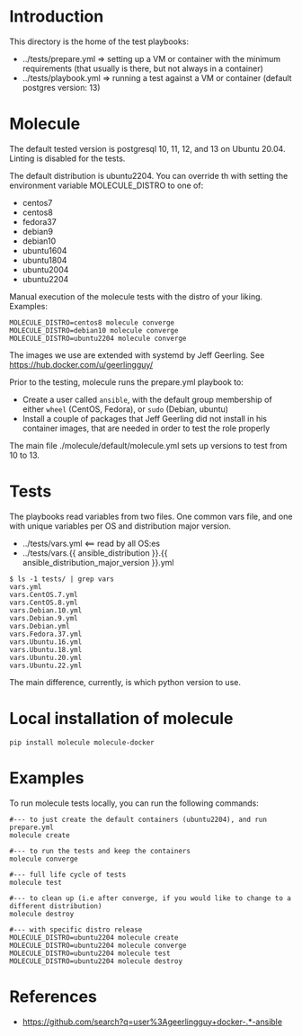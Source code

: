 # Introduction

This directory is the home of the test playbooks:

* ../tests/prepare.yml => setting up a VM or container with the minimum requirements (that usually is there, but not always in a container)
* ../tests/playbook.yml => running a test against a VM or container (default postgres version: 13)

# Molecule

The default tested version is postgresql 10, 11, 12, and 13 on Ubuntu 20.04. Linting is disabled for the tests.

The default distribution is ubuntu2204. You can override th with setting the environment variable MOLECULE_DISTRO to one of:

* centos7
* centos8
* fedora37
* debian9
* debian10
* ubuntu1604
* ubuntu1804
* ubuntu2004
* ubuntu2204

Manual execution of the molecule tests with the distro of your liking. Examples:

```
MOLECULE_DISTRO=centos8 molecule converge
MOLECULE_DISTRO=debian10 molecule converge
MOLECULE_DISTRO=ubuntu2204 molecule converge
```

The images we use are extended with systemd by Jeff Geerling. See https://hub.docker.com/u/geerlingguy/

Prior to the testing, molecule runs the prepare.yml playbook to:

* Create a user called `ansible`, with the default group membership of either `wheel` (CentOS, Fedora), or `sudo` (Debian, ubuntu)
* Install a couple of packages that Jeff Geerling did not install in his container images, that are needed in order to test the role properly

The main file ./molecule/default/molecule.yml sets up versions to test from 10 to 13.

# Tests

The playbooks read variables from two files. One common vars file, and one with unique variables per OS and distribution major version.

* ../tests/vars.yml <== read by all OS:es
* ../tests/vars.{{ ansible_distribution }}.{{ ansible_distribution_major_version }}.yml

```
$ ls -1 tests/ | grep vars
vars.yml
vars.CentOS.7.yml
vars.CentOS.8.yml
vars.Debian.10.yml
vars.Debian.9.yml
vars.Debian.yml
vars.Fedora.37.yml
vars.Ubuntu.16.yml
vars.Ubuntu.18.yml
vars.Ubuntu.20.yml
vars.Ubuntu.22.yml
```

The main difference, currently, is which python version to use.

# Local installation of molecule

```
pip install molecule molecule-docker
```

# Examples

To run molecule tests locally, you can run the following commands:

```
#--- to just create the default containers (ubuntu2204), and run prepare.yml
molecule create

#--- to run the tests and keep the containers
molecule converge

#--- full life cycle of tests
molecule test

#--- to clean up (i.e after converge, if you would like to change to a different distribution)
molecule destroy

#--- with specific distro release
MOLECULE_DISTRO=ubuntu2204 molecule create
MOLECULE_DISTRO=ubuntu2204 molecule converge
MOLECULE_DISTRO=ubuntu2204 molecule test
MOLECULE_DISTRO=ubuntu2204 molecule destroy
```

# References

* https://github.com/search?q=user%3Ageerlingguy+docker-.*-ansible